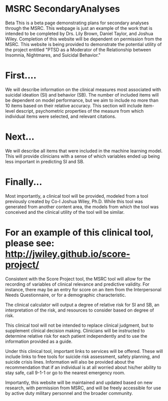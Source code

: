 # MSRC SecondaryAnalyses
Beta
This is a beta page demonstrating plans for secondary analyses through the MSRC.  This webpage is just an example of the work that is intended to be completed by Drs. Lily Brown, Daniel Taylor, and Joshua Wiley.  Completion of this website will be dependent on permission from the MSRC.  This website is being provided to demonstrate the potential utility of the project entitled "PTSD as a Moderator of the Relationship between Insomnia, Nightmares, and Suicidal Behavior."

# First....
We will describe information on the clinical measures most associated with suicidal ideation (SI) and behavior (SB). The number of included items will be dependent on model performance, but we aim to include no more than 10 items based on their relative accuracy. This section will include item-level descript, psychometric properties of the measure from which individual items were selected, and relevant citations.

# Next...
We will describe all items that were included in the machine learning model.  This will provide clinicians with a sense of which variables ended up being less important in predicting SI and SB. 

# Finally...
Most importantly, a clinical tool will be provided, modeled from a tool previously created by Co-I Joshua Wiley, Ph.D. While this tool was generated from another content area, the models from which the tool was conceived and the clinical utility of the tool will be similar.

# For an example of this clinical tool, please see: http://jwiley.github.io/score-project/

Consistent with the Score Project tool, the MSRC tool will allow for the recording of variables of clinical relevance and predictive validity.  For instance, there may be an entry for score on an item from the Interpersonal Needs Questionnaire, or for a demographic characteristic.  

The clinical calculator will output a degree of relative risk for SI and SB, an interpretation of the risk, and resources to consider based on degree of risk.

This clinical tool will not be intended to replace clinical judgment, but to supplement clinical decision making.  Clinicians will be instructed to determine relative risk for each patient independently and to use the information provided as a guide. 

Under this clinical tool, important links to services will be offered.  These will include links to free tools for suicide risk assessment, safety planning, and suicide crisis lines.  Information will also be provided about the recommendation that if an individual is at all worried about his/her ability to stay safe, call 9-1-1 or go to the nearest emergency room.

Importantly, this website will be maintained and updated based on new research, with permission from MSRC, and will be freely accessible for use by active duty military personnel and the broader community.
